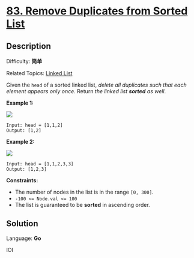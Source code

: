 # [83\. Remove Duplicates from Sorted List](https://leetcode.cn/problems/remove-duplicates-from-sorted-list/)

## Description

Difficulty: **简单**  

Related Topics: [Linked List](https://leetcode.cn/tag/https://leetcode.cn/tag/linked-list//)


Given the `head` of a sorted linked list, _delete all duplicates such that each element appears only once_. Return _the linked list **sorted** as well_.

**Example 1:**

![](https://assets.leetcode.com/uploads/2021/01/04/list1.jpg)

```
Input: head = [1,1,2]
Output: [1,2]
```

**Example 2:**

![](https://assets.leetcode.com/uploads/2021/01/04/list2.jpg)

```
Input: head = [1,1,2,3,3]
Output: [1,2,3]
```

**Constraints:**

*   The number of nodes in the list is in the range `[0, 300]`.
*   `-100 <= Node.val <= 100`
*   The list is guaranteed to be **sorted** in ascending order.


## Solution

Language: **Go**

IOI
